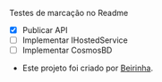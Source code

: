 Testes de marcação no Readme

- [x] Publicar API
- [ ] Implementar IHostedService
- [ ] Implementar CosmosBD

- Este projeto foi criado por [Beirinha](https://github.com/beirinha).
